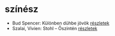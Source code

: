 # színész

- Bud Spencer: Különben dühbe jövök [részletek](_details/Bud%20Spencer.md#id_1212)
- Szalai, Vivien: Stohl – Őszintén [részletek](_details/Szalai%2C%20Vivien.md#id_407)